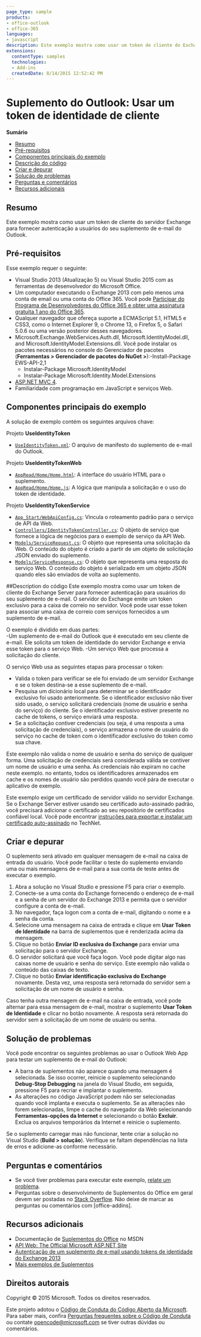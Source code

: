 ```yaml
---
page_type: sample
products:
- office-outlook
- office-365
languages:
- javascript
description: Este exemplo mostra como usar um token de cliente do Exchange Server para fornecer autenticação para usuários do suplemento de e-mail do Outlook.
extensions:
  contentType: samples
  technologies:
  - Add-ins
  createdDate: 8/14/2015 12:52:42 PM
---
```

# Suplemento do Outlook: Usar um token de identidade de cliente

**Sumário**

* [Resumo](#summary)
* [Pré-requisitos](#prerequisites)
* [Componentes principais do exemplo](#components)
* [Descrição do código](#codedescription)
* [Criar e depurar](#build)
* [Solução de problemas](#troubleshooting)
* [Perguntas e comentários](#questions)
* [Recursos adicionais](#additional-resources)

<a name="summary"></a>
## Resumo
Este exemplo mostra como usar um token de cliente do servidor Exchange para fornecer autenticação a usuários do seu suplemento de e-mail do Outlook. 

<a name="prerequisites"></a>
## Pré-requisitos ##

Esse exemplo requer o seguinte:  

  - Visual Studio 2013 (Atualização 5) ou Visual Studio 2015 com as ferramentas de desenvolvedor do Microsoft Office. 
  - Um computador executando o Exchange 2013 com pelo menos uma conta de email ou uma conta do Office 365. Você pode [Participar do Programa de Desenvolvedores do Office 365 e obter uma assinatura gratuita 1 ano do Office 365](https://aka.ms/devprogramsignup).
  - Qualquer navegador que ofereça suporte a ECMAScript 5.1, HTML5 e CSS3, como o Internet Explorer 9, o Chrome 13, o Firefox 5, o Safari 5.0.6 ou uma versão posterior desses navegadores.
  - Microsoft.Exchange.WebServices.Auth.dll, Microsoft.IdentityModel.dll, and Microsoft.IdentityModel.Extensions.dll. Você pode instalar os pacotes necessários no console do Gerenciador de pacotes (**Ferramentas > Gerenciador de pacotes do NuGet >**):-Install-Package EWS-API-2,1 
	- Instalar-Package Microsoft.IdentityModel  
	- Instalar-Package Microsoft.Identity.Model.Extensions  
  - [ASP.NET MVC 4](http://www.asp.net/mvc/mvc4).
  - Familiaridade com programação em JavaScript e serviços Web.

<a name="components"></a>
## Componentes principais do exemplo
A solução de exemplo contém os seguintes arquivos chave:

Projeto **UseIdentityToken** 

- [```UseIdentityToken.xml```](https://github.com/OfficeDev/Outlook-Add-in-JavaScript-UseIdentityToken/blob/master/UseIdentityToken/UseIdentityTokenManifest/UseIdentityToken.xml): O arquivo de manifesto do suplemento de e-mail do Outlook.

Projeto **UseIdentityTokenWeb** 

- [```AppRead/Home/Home.html```](https://github.com/OfficeDev/Outlook-Add-in-JavaScript-UseIdentityToken/blob/master/UseIdentityTokenWeb/AppRead/Home/Home.html): A interface do usuário HTML para o suplemento.
- [```AppRead/Home/Home.js```](https://github.com/OfficeDev/Outlook-Add-in-JavaScript-UseIdentityToken/blob/master/UseIdentityTokenWeb/AppRead/Home/Home.js): A lógica que manipula a solicitação e o uso do token de identidade.

Projeto **UseIdentityTokenService**

- [```App_Start/WebApiConfig.cs```](https://github.com/OfficeDev/Outlook-Add-in-JavaScript-UseIdentityToken/blob/master/UseIdentityTokenService/App_Start/WebApiConfig.cs): Vincula o roteamento padrão para o serviço de API da Web.
- [```Controllers/IdentityTokenController.cs```](https://github.com/OfficeDev/Outlook-Add-in-JavaScript-UseIdentityToken/blob/master/UseIdentityTokenService/Controllers/IdentityTokenController.cs): O objeto de serviço que fornece a lógica de negócios para o exemplo de serviço da API Web.
- [```Models/ServiceRequest.cs```](https://github.com/OfficeDev/Outlook-Add-in-JavaScript-UseIdentityToken/blob/master/UseIdentityTokenService/Models/ServiceRequest.cs): O objeto que representa uma solicitação da Web. O conteúdo do objeto é criado a partir de um objeto de solicitação JSON enviado do suplemento.
- [```Models/ServiceResponse.cs```](https://github.com/OfficeDev/Outlook-Add-in-JavaScript-UseIdentityToken/blob/master/UseIdentityTokenService/Models/ServiceResponse.cs): O objeto que representa uma resposta do serviço Web. O conteúdo do objeto é serializado em um objeto JSON quando eles são enviados de volta ao suplemento.

<a name="codedescription"></a>
##Description do código Este exemplo mostra como usar um token de cliente do Exchange Server para fornecer autenticação para usuários do seu suplemento de e-mail.
O servidor do Exchange emite um token exclusivo para a caixa de correio no servidor.
Você pode usar esse token para associar uma caixa de correio com serviços fornecidos a um suplemento de e-mail.

O exemplo é dividido em duas partes:  
-Um suplemento de e-mail do Outlook que é executado em seu cliente de e-mail. Ele solicita um token de identidade do servidor Exchange e envia esse token para o serviço Web.
-Um serviço Web que processa a solicitação do cliente.

O serviço Web usa as seguintes etapas para processar o token:

- Valida o token para verificar se ele foi enviado de um servidor Exchange e se o token destina-se a esse suplemento de e-mail.
- Pesquisa um dicionário local para determinar se o identificador exclusivo foi usado anteriormente. Se o identificador exclusivo não tiver sido usado, o serviço solicitará credenciais (nome de usuário e senha do serviço) do cliente. Se o identificador exclusivo estiver presente no cache de tokens, o serviço enviará uma resposta.
- Se a solicitação contiver credenciais (ou seja, é uma resposta a uma solicitação de credenciais), o serviço armazena o nome de usuário do serviço no cache de token com o identificador exclusivo do token como sua chave.

Este exemplo não valida o nome de usuário e senha do serviço de qualquer forma. Uma solicitação de credenciais será considerada válida se contiver um nome de usuário e uma senha. As credenciais não expiram no cache neste exemplo. no entanto, todos os identificadores armazenados em cache e os nomes de usuário são perdidos quando você pára de executar o aplicativo de exemplo.

Este exemplo exige um certificado de servidor válido no servidor Exchange. Se o Exchange Server estiver usando seu certificado auto-assinado padrão, você precisará adicionar o certificado ao seu repositório de certificados confiável local. Você pode encontrar [instruções para exportar e instalar um certificado auto-assinado](http://social.technet.microsoft.com/wiki/contents/articles/13898.how-to-export-a-self-signed-server-certificate-and-import-it-on-a-another-server-in-windows-server-2008-r2.aspx) no TechNet.


<a name="build"></a>
## Criar e depurar ##
O suplemento será ativado em qualquer mensagem de e-mail na caixa de entrada do usuário. Você pode facilitar o teste do suplemento enviando uma ou mais mensagens de e-mail para a sua conta de teste antes de executar o exemplo.

1. Abra a solução no Visual Studio e pressione F5 para criar o exemplo. 
2. Conecte-se a uma conta do Exchange fornecendo o endereço de e-mail e a senha de um servidor do Exchange 2013 e permita que o servidor configure a conta de e-mail.  
3. No navegador, faça logon com a conta de e-mail, digitando o nome e a senha da conta.  
4. Selecione uma mensagem na caixa de entrada e clique em **Usar Token de Identidade** na barra de suplementos que é renderizada acima da mensagem.  
5. Clique no botão **Enviar ID exclusiva do Exchange** para enviar uma solicitação para o servidor Exchange.  
6. O servidor solicitará que você faça logon. Você pode digitar algo nas caixas nome de usuário e senha do serviço. Este exemplo não valida o conteúdo das caixas de texto.  
7. Clique no botão **Enviar identificação exclusiva do Exchange** novamente. Desta vez, uma resposta será retornada do servidor sem a solicitação de um nome de usuário e senha.  

Caso tenha outra mensagem de e-mail na caixa de entrada, você pode alternar para essa mensagem de e-mail, mostrar o suplemento **Usar Token de Identidade** e clicar no botão novamente. A resposta será retornada do servidor sem a solicitação de um nome de usuário ou senha.


<a name="troubleshooting"></a>
## Solução de problemas
Você pode encontrar os seguintes problemas ao usar o Outlook Web App para testar um suplemento de e-mail do Outlook:

- A barra de suplementos não aparece quando uma mensagem é selecionada. Se isso ocorrer, reinicie o suplemento selecionando **Debug-Stop Debugging** na janela do Visual Studio, em seguida, pressione F5 para recriar e implantar o suplemento.  
- As alterações no código JavaScript podem não ser selecionadas quando você implanta e executa o suplemento. Se as alterações não forem selecionadas, limpe o cache do navegador da Web selecionando **Ferramentas-opções da Internet** e selecionando o botão **Excluir**. Exclua os arquivos temporários da Internet e reinicie o suplemento.

Se o suplemento carregar mas não funcionar, tente criar a solução no Visual Studio (**Build > solução**). Verifique se faltam dependências na lista de erros e adicione-as conforme necessário.

<a name="questions"></a>
## Perguntas e comentários

- Se você tiver problemas para executar este exemplo, [relate um problema](https://github.com/OfficeDev/Outlook-Add-in-JavaScript-UseIdentityToken/issues).
- Perguntas sobre o desenvolvimento de Suplementos do Office em geral devem ser postadas no [Stack Overflow](http://stackoverflow.com/questions/tagged/office-addins). Não deixe de marcar as perguntas ou comentários com [office-addins].

<a name="additional-resources"></a>
## Recursos adicionais
- Documentação de [Suplementos do Office](https://msdn.microsoft.com/library/office/jj220060.aspx) no MSDN
- [API Web: The Official Microsoft ASP.NET Site](http://www.asp.net/web-api)  
- [Autenticação de um suplemento de e-mail usando tokens de identidade do Exchange 2013](http://msdn.microsoft.com/library/c0520a1e-d9ba-495a-a99f-6816d7d2a23e)  
- [Mais exemplos de Suplementos](https://github.com/OfficeDev?utf8=%E2%9C%93&query=-Add-in)

## Direitos autorais
Copyright © 2015 Microsoft. Todos os direitos reservados.


Este projeto adotou o [Código de Conduta do Código Aberto da Microsoft](https://opensource.microsoft.com/codeofconduct/). Para saber mais, confira [Perguntas frequentes sobre o Código de Conduta](https://opensource.microsoft.com/codeofconduct/faq/) ou contate [opencode@microsoft.com](mailto:opencode@microsoft.com) se tiver outras dúvidas ou comentários.
